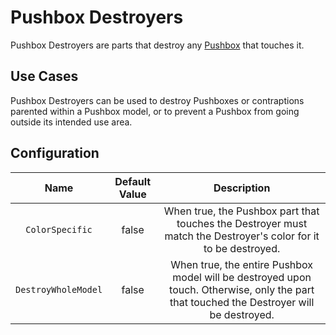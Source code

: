 # Pushbox Destroyers

Pushbox Destroyers are parts that destroy any [Pushbox](pushbox-spawners.md) that touches it.

## Use Cases

Pushbox Destroyers can be used to destroy Pushboxes or contraptions parented within a Pushbox model, or to prevent a Pushbox from going outside its intended use area.

## Configuration

| Name | Default Value | Description
|:-----:|:-----:|:-----:
| `ColorSpecific` | false | When true, the Pushbox part that touches the Destroyer must match the Destroyer's color for it to be destroyed.
| `DestroyWholeModel` | false | When true, the entire Pushbox model will be destroyed upon touch. Otherwise, only the part that touched the Destroyer will be destroyed.
